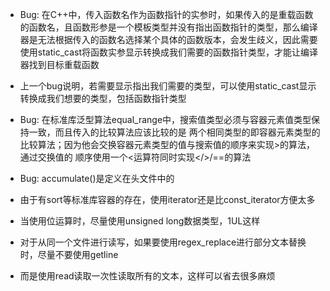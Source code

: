 * Bug: 在C++中，传入函数名作为函数指针的实参时，如果传入的是重载函数的函数名，且函数形参是一个模板类型并没有指出函数指针的类型，那么编译器是无法根据传入的函数名选择某个具体的函数版本，会发生歧义，因此需要使用static_cast将函数实参显示转换成我们需要的函数指针类型，才能让编译器找到目标重载函数
* 上一个bug说明，若需要显示指出我们需要的类型，可以使用static_cast显示转换成我们想要的类型，包括函数指针类型
* Bug: 在标准库泛型算法equal_range中，搜索值类型必须与容器元素值类型保持一致，而且传入的比较算法应该比较的是
       两个相同类型的即容器元素类型的比较算法；因为他会交换容器元素类型的值与搜索值的顺序来实现>的算法，通过交换值的 
       顺序使用一个<运算符同时实现</>/==的算法
* Bug: accumulate()是定义在<numeric>头文件中的
* 由于有sort等标准库容器的存在，使用iterator还是比const_iterator方便太多
* 当使用位运算时，尽量使用unsigned long数据类型，1UL这样

* 对于从同一个文件进行读写，如果要使用regex_replace进行部分文本替换时，尽量不要使用getline
* 而是使用read读取一次性读取所有的文本，这样可以省去很多麻烦